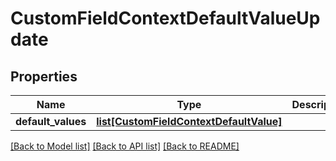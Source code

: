 # CustomFieldContextDefaultValueUpdate

## Properties
Name | Type | Description | Notes
------------ | ------------- | ------------- | -------------
**default_values** | [**list[CustomFieldContextDefaultValue]**](CustomFieldContextDefaultValue.md) |  | [optional] 

[[Back to Model list]](../README.md#documentation-for-models) [[Back to API list]](../README.md#documentation-for-api-endpoints) [[Back to README]](../README.md)

